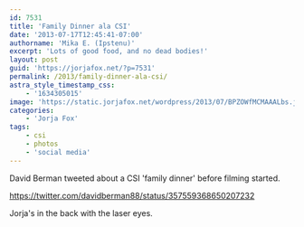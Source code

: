 ```yaml
---
id: 7531
title: 'Family Dinner ala CSI'
date: '2013-07-17T12:45:41-07:00'
authorname: 'Mika E. (Ipstenu)'
excerpt: 'Lots of good food, and no dead bodies!'
layout: post
guid: 'https://jorjafox.net/?p=7531'
permalink: /2013/family-dinner-ala-csi/
astra_style_timestamp_css:
    - '1634305015'
image: 'https://static.jorjafox.net/wordpress/2013/07/BPZOWfMCMAAALbs.jpeg'
categories:
    - 'Jorja Fox'
tags:
    - csi
    - photos
    - 'social media'
---
```


David Berman tweeted about a CSI 'family dinner' before filming started.

https://twitter.com/davidberman88/status/357559368650207232

Jorja's in the back with the laser eyes.
